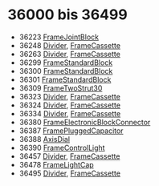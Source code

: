 # 36000 bis 36499
- 36223 [FrameJointBlock](Elements/FrameJointBlock.md)
- 36248 [Divider](ModelBase/Divider.md), [FrameCassette](Elements/FrameCassette.md)
- 36263 [Divider](ModelBase/Divider.md), [FrameCassette](Elements/FrameCassette.md)
- 36299 [FrameStandardBlock](Elements/FrameStandardBlock.md)
- 36300 [FrameStandardBlock](Elements/FrameStandardBlock.md)
- 36301 [FrameStandardBlock](Elements/FrameStandardBlock.md)
- 36309 [FrameTwoStrut30](Elements/FrameTwoStrut30.md)
- 36323 [Divider](ModelBase/Divider.md), [FrameCassette](Elements/FrameCassette.md)
- 36324 [Divider](ModelBase/Divider.md), [FrameCassette](Elements/FrameCassette.md)
- 36334 [Divider](ModelBase/Divider.md), [FrameCassette](Elements/FrameCassette.md)
- 36380 [FrameElectronicBlockConnector](Elements/FrameElectronicBlockConnector.md)
- 36387 [FramePluggedCapacitor](Elements/FramePluggedCapacitor.md)
- 36388 [AxisDial](Elements/AxisDial.md)
- 36390 [FrameControlLight](Elements/FrameControlLight.md)
- 36457 [Divider](ModelBase/Divider.md), [FrameCassette](Elements/FrameCassette.md)
- 36478 [FrameLightCap](Elements/FrameLightCap.md)
- 36495 [Divider](ModelBase/Divider.md), [FrameCassette](Elements/FrameCassette.md)
